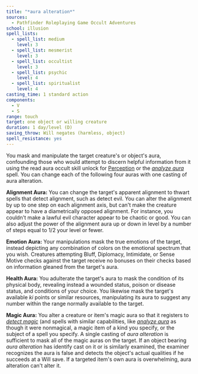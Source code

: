 ```yaml
---
title: "*aura alteration*"
sources:
  - Pathfinder Roleplaying Game Occult Adventures
school: illusion
spell_lists:
  - spell_list: medium
    level: 3
  - spell_list: mesmerist
    level: 3
  - spell_list: occultist
    level: 3
  - spell_list: psychic
    level: 4
  - spell_list: spiritualist
    level: 4
casting_time: 1 standard action
components:
  - V
  - S
range: touch
target: one object or willing creature
duration: 1 day/level (D)
saving_throw: Will negates (harmless, object)
spell_resistance: yes
---
```


You mask and manipulate the target creature's or object's aura, confounding those who would attempt to discern helpful information from it using the read aura occult skill unlock for [Perception](/skills/Perception/) or the [*analyze aura*](/spells/analyze-aura/) spell. You can change each of the following four auras with one casting of aura alteration.

**Alignment Aura:** You can change the target's apparent alignment to thwart spells that detect alignment, such as detect evil. You can alter the alignment by up to one step on each alignment axis, but can't make the creature appear to have a diametrically opposed alignment. For instance, you couldn't make a lawful evil character appear to be chaotic or good. You can also adjust the power of the alignment aura up or down in level by a number of steps equal to 1/2 your level or fewer.

**Emotion Aura:** Your manipulations mask the true emotions of the target, instead depicting any combination of colors on the emotional spectrum that you wish. Creatures attempting Bluff, Diplomacy, Intimidate, or Sense Motive checks against the target receive no bonuses on their checks based on information gleaned from the target's aura.

**Health Aura:** You adulterate the target's aura to mask the condition of its physical body, revealing instead a wounded status, poison or disease status, and conditions of your choice. You likewise mask the target's available *ki* points or similar resources, manipulating its aura to suggest any number within the range normally available to the target.

**Magic Aura:** You alter a creature or item's magic aura so that it registers to [*detect magic*](/spells/detect-magic/) (and spells with similar capabilities, like [*analyze aura*](/spells/analyze-aura/) as though it were nonmagical, a magic item of a kind you specify, or the subject of a spell you specify. A single casting of *aura alteration* is sufficient to mask all of the magic auras on the target. If an object bearing *aura alteration* has identify cast on it or is similarly examined, the examiner recognizes the aura is false and detects the object's actual qualities if he succeeds at a Will save. If a targeted item's own aura is overwhelming, aura alteration can't alter it.
